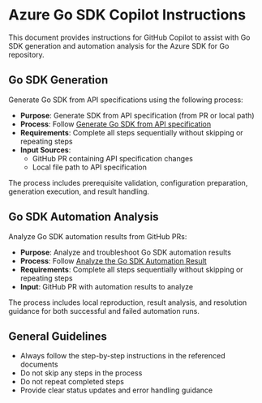 # Azure Go SDK Copilot Instructions

This document provides instructions for GitHub Copilot to assist with Go SDK generation and automation analysis for the Azure SDK for Go repository.

## Go SDK Generation

Generate Go SDK from API specifications using the following process:

- **Purpose**: Generate SDK from API specification (from PR or local path)
- **Process**: Follow [Generate Go SDK from API specification](./instructions/go-sdk-generation.instructions.md)
- **Requirements**: Complete all steps sequentially without skipping or repeating steps
- **Input Sources**:
  - GitHub PR containing API specification changes
  - Local file path to API specification

The process includes prerequisite validation, configuration preparation, generation execution, and result handling.

## Go SDK Automation Analysis

Analyze Go SDK automation results from GitHub PRs:

- **Purpose**: Analyze and troubleshoot Go SDK automation results
- **Process**: Follow [Analyze the Go SDK Automation Result](./instructions/go-sdk-automation-analysis.instructions.md)
- **Requirements**: Complete all steps sequentially without skipping or repeating steps
- **Input**: GitHub PR with automation results to analyze

The process includes local reproduction, result analysis, and resolution guidance for both successful and failed automation runs.

## General Guidelines

- Always follow the step-by-step instructions in the referenced documents
- Do not skip any steps in the process
- Do not repeat completed steps
- Provide clear status updates and error handling guidance
